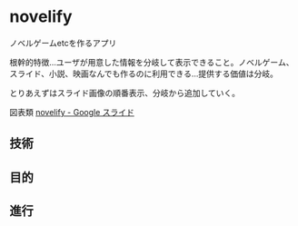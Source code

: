 # novelify
ノベルゲームetcを作るアプリ

根幹的特徴…ユーザが用意した情報を分岐して表示できること。ノベルゲーム、スライド、小説、映画なんでも作るのに利用できる…提供する価値は分岐。

とりあえずはスライド画像の順番表示、分岐から追加していく。

図表類
<a href="https://docs.google.com/presentation/d/1NDVN8sdXdYtjWizYnXRKTpZyAUvj1PoO93nqQwn5mY4/edit#slide=id.p">novelify - Google スライド</a>

## 技術

## 目的

## 進行
